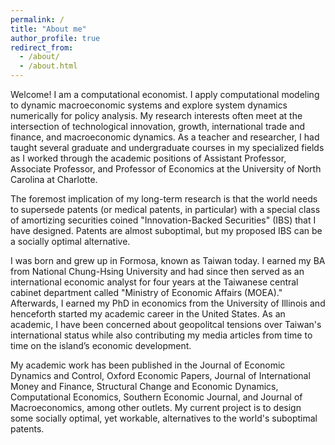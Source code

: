```yaml
---
permalink: /
title: "About me"
author_profile: true
redirect_from: 
  - /about/
  - /about.html
---
```


Welcome! I am a computational economist. I apply computational modeling to dynamic macroeconomic systems and explore system dynamics numerically for policy analysis. My research interests often meet at the intersection of technological innovation, growth, international trade and finance, and macroeconomic dynamics. As a teacher and researcher, I had taught several graduate and undergraduate courses in my specialized fields as I worked through the academic positions of Assistant Professor, Associate Professor, and Professor of Economics at the University of North Carolina at Charlotte.

The foremost implication of my long-term research is that the world needs to supersede patents (or medical patents, in particular) with a special class of amortizing securities coined "Innovation-Backed Securities" (IBS) that I have designed. Patents are almost suboptimal, but my proposed IBS can be a socially optimal alternative.

I was born and grew up in Formosa, known as Taiwan today. I earned my BA from National Chung-Hsing University and had since then served as an international economic analyst for four years at the Taiwanese central cabinet department called "Ministry of Economic Affairs (MOEA)." Afterwards, I earned my PhD in economics from the University of Illinois and henceforth started my academic career in the United States. As an academic, I have been concerned about geopolitcal tensions over Taiwan's international status while also contributing my media articles from time to time on the island’s economic development.

My academic work has been published in the Journal of Economic Dynamics and Control, Oxford Economic Papers, Journal of International Money and Finance, Structural Change and Economic Dynamics, Computational Economics, Southern Economic Journal, and Journal of Macroeconomics, among other outlets. My current project is to design some socially optimal, yet workable, alternatives to the world's suboptimal patents.

